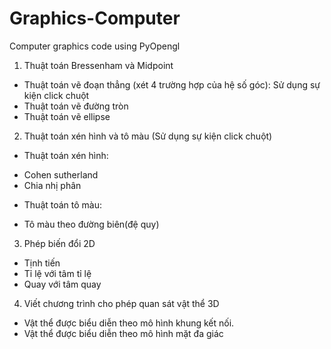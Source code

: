 # Graphics-Computer
Computer graphics code using PyOpengl
1. Thuật toán Bressenham và Midpoint
  - Thuật toán vẽ đoạn thẳng (xét 4 trường hợp của hệ số góc): Sử dụng sự kiện click chuột
  - Thuật toán vẽ đường tròn 
  - Thuật toán vẽ ellipse
2. Thuật toán xén hình và tô màu (Sử dụng sự kiện click chuột)
  + Thuật toán xén hình: 
  - Cohen sutherland
  - Chia nhị phân
  + Thuật toán tô màu: 
  - Tô màu theo đường biên(đệ quy)
3. Phép biến đổi 2D
  - Tịnh tiến
  - Tỉ lệ với tâm tỉ lệ 
  - Quay với tâm quay 
4. Viết chương trình cho phép quan sát vật thể 3D
  - Vật thể được biểu diễn theo mô hình khung kết nối. 
  - Vật thể được biểu diễn theo mô hình mặt đa giác
